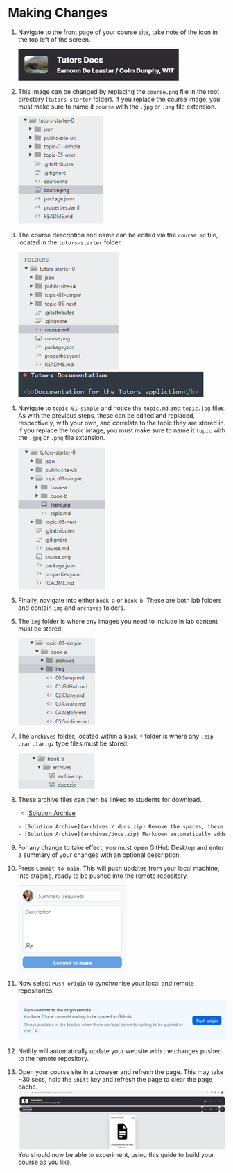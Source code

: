 # Making Changes

1. Navigate to the front page of your course site, take note of the icon in the top left of the screen.

    ![Course Icon](img/courseimg.png)

2. This image can be changed by replacing the `course.png` file in the root directory (`tutors-starter` folder). If you replace the course image, you must make sure to name it `course` with the `.jpg` or `.png` file extension.   

    ![Folder Structure](img/courseimglist.png)
    

3. The course description and name can be edited via the `course.md` file, located in the `tutors-starter` folder.

    ![Course.md](img/course.png) 
    ![Title and Description](img/titledesc.png) 

4. Navigate to `topic-01-simple` and notice the `topic.md` and `topic.jpg` files. As with the previous steps, these can be edited and replaced, respectively, with your own, and correlate to the topic they are stored in. If you replace the topic image, you must make sure to name it `topic` with the `.jpg` or `.png` file extension.

    ![Topic List](img/topicimg.png)

5. Finally, navigate into either `book-a` or `book-b`. These are both lab folders and contain `img` and `archives` folders.


6. The `img` folder is where any images you need to include in lab content must be stored.

    ![Topic Image](img/imgarch.png)

7. The `archives` folder, located within a `book-*` folder is where any `.zip` `.rar` `.tar.gz` type files must be stored. 

    ![Topic Image](img/arch.png)    

8. These archive files can then be linked to students for download.

    - [Solution Archive](archives/docs.zip)

    ~~~html
    - [Solution Archive](archives / docs.zip) Remove the spaces, these are to show you can use a relative path.
    - [Solution Archive](archives/docs.zip) Markdown automatically adds the absolute path.
    ~~~    
9. For any change to take effect, you must open GitHub Desktop and enter a summary of your changes with an optional description.

10. Press `Commit to main`. This will push updates from your local machine, into staging, ready to be pushed into the remote repository.

    ![Commit](img/commit.png)

11. Now select `Push origin` to synchronise your local and remote repositories.

    ![Push](img/push.png)

12. Netlify will automatically update your website with the changes pushed to the remote repository.

13. Open your course site in a browser and refresh the page. This may take ~30 secs, hold the `Shift` key and refresh the page to clear the page cache.
    ![Updated Front Page](img/updatedfront.png)
You should now be able to experiment, using this guide to build your course as you like.
